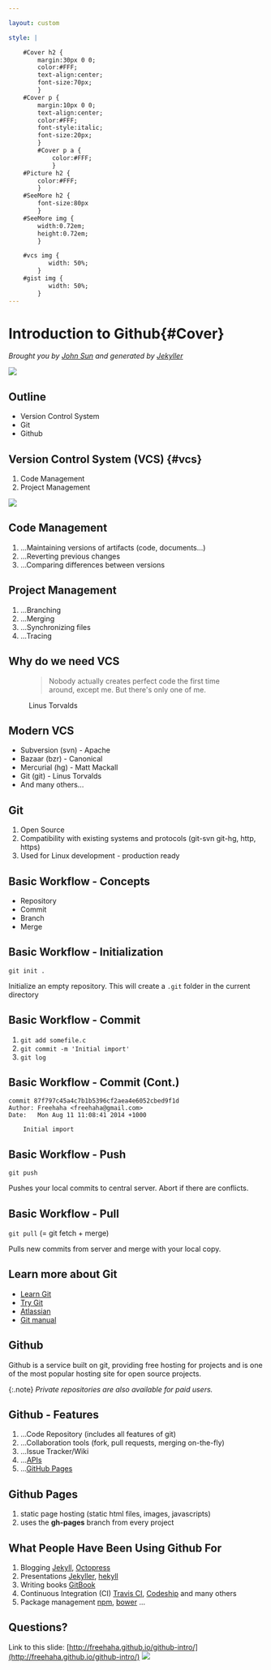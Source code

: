 ```yaml
---

layout: custom

style: |

    #Cover h2 {
        margin:30px 0 0;
        color:#FFF;
        text-align:center;
        font-size:70px;
        }
    #Cover p {
        margin:10px 0 0;
        text-align:center;
        color:#FFF;
        font-style:italic;
        font-size:20px;
        }
        #Cover p a {
            color:#FFF;
            }
    #Picture h2 {
        color:#FFF;
        }
    #SeeMore h2 {
        font-size:80px
        }
    #SeeMore img {
        width:0.72em;
        height:0.72em;
        }

    #vcs img {
           width: 50%;
        }
    #gist img {
           width: 50%;
        }
---
```


# Introduction to Github{#Cover}

*Brought you by [John Sun](mailto:johns@cse.unsw.edu.au) and generated by [Jekyller](https://github.com/shower/jekyller)*

![](pictures/cover.jpg)
<!-- photo by John Carey, fiftyfootshadows.net -->

## Outline

* Version Control System
* Git
* Github

## Version Control System (VCS) {#vcs}

1. Code Management
2. Project Management

![](pictures/git-workflow.png)
<!-- photo from atlassian http://blogs.atlassian.com/2013/04/git-flow-comes-to-java/ -->

<!--
{:.note}
Shower
-->

## Code Management

<!--
TODO: figure
-->
1. ...Maintaining versions of artifacts (code, documents...)
1. ...Reverting previous changes
1. ...Comparing differences between versions

## Project Management

1. ...Branching
1. ...Merging
1. ...Synchronizing files
1. ...Tracing

## Why do we need VCS

<figure markdown="1">

> Nobody actually creates perfect code the first time around, except me. But
> there's only one of me.

<figcaption>Linus Torvalds</figcaption>
</figure>

## Modern VCS

* Subversion (svn) - Apache
* Bazaar (bzr) - Canonical
* Mercurial (hg) - Matt Mackall
* Git (git) - Linus Torvalds
* And many others...

## Git

1. Open Source
1. Compatibility with existing systems and protocols (git-svn git-hg, http, https)
1. Used for Linux development - production ready

## Basic Workflow - Concepts

* Repository
* Commit
* Branch
* Merge

## Basic Workflow - Initialization

`git init .`

Initialize an empty repository. This will create a `.git` folder in the current directory

## Basic Workflow - Commit

1. `git add somefile.c`
1. `git commit -m 'Initial import'`
1. `git log`

## Basic Workflow - Commit (Cont.)

	commit 87f797c45a4c7b1b5396cf2aea4e6052cbed9f1d
	Author: Freehaha <freehaha@gmail.com>
	Date:   Mon Aug 11 11:08:41 2014 +1000

		Initial import

## Basic Workflow - Push

`git push`

Pushes your local commits to central server. Abort if there are conflicts.

## Basic Workflow - Pull

`git pull` (= git fetch + merge)

Pulls new commits from server and merge with your local copy.

## Learn more about Git

* [Learn Git](http://pcottle.github.io/learnGitBranching/?demo)
* [Try Git](https://try.github.io)
* [Atlassian](https://www.atlassian.com/git/tutorial)
* [Git manual](http://git-scm.com/docs/gittutorial)

## Github

Github is a service built on git, providing free hosting for projects and
is one of the most popular hosting site for open source projects.

{:.note}
*Private repositories are also available for paid users.*

## Github - Features

1. ...Code Repository (includes all features of git)
1. ...Collaboration tools (fork, pull requests, merging on-the-fly)
1. ...Issue Tracker/Wiki
1. ...[APIs](https://developer.github.com/v3/)
1. ...[GitHub Pages](https://pages.github.com/)

## Github Pages

1. static page hosting (static html files, images, javascripts)
1. uses the **gh-pages** branch from every project

## What People Have Been Using Github For

1. Blogging [Jekyll](http://jekyllrb.com/), [Octopress](http://octopress.org/)
2. Presentations [Jekyller](https://github.com/shower/jekyller), [hekyll](http://bmcmurray.github.com/hekyll)
3. Writing books [GitBook](https://www.gitbook.io/)
4. Continuous Integration (CI) [Travis CI](https://travis-ci.org/),
   [Codeship](https://www.codeship.io/) and many others
5. Package management [npm](https://www.npmjs.org/), [bower](http://bower.io/) ...

<!--
## You can even shout this way
{:.shout}
-->

## Questions?

Link to this slide:
[http://freehaha.github.io/github-intro/](http://freehaha.github.io/github-intro/)
![](pictures/qrcode.png)
